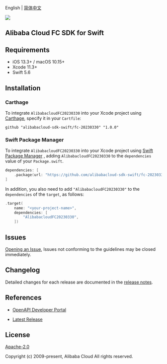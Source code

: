 English | [简体中文](README-CN.md)

![](https://aliyunsdk-pages.alicdn.com/icons/AlibabaCloud.svg)

## Alibaba Cloud FC SDK for Swift

## Requirements

- iOS 13.3+ / macOS 10.15+
- Xcode 11.3+
- Swift 5.6

## Installation

### Carthage

To integrate `AlibabacloudFC20230330` into your Xcode project using [Carthage](https://github.com/Carthage/Carthage), specify it in your `Cartfile`:

```ogdl
github "alibabacloud-sdk-swift/fc-20230330" "1.0.0"
```

### Swift Package Manager

To integrate `AlibabacloudFC20230330` into your Xcode project using [Swift Package Manager](https://swift.org/package-manager/) , adding `AlibabacloudFC20230330` to the `dependencies` value of your `Package.swift`.

```swift
dependencies: [
    .package(url: "https://github.com/alibabacloud-sdk-swift/fc-20230330.git", from: "1.0.0")
]
```

In addition, you also need to add `"AlibabacloudFC20230330"` to the `dependencies` of the `target`, as follows:

```swift
.target(
    name: "<your-project-name>",
    dependencies: [
        "AlibabacloudFC20230330",
    ])
```

## Issues

[Opening an Issue](https://github.com/alibabacloud-sdk-swift/fc-20230330/issues/new), Issues not conforming to the guidelines may be closed immediately.

## Changelog

Detailed changes for each release are documented in the [release notes](./ChangeLog.txt).

## References

* [OpenAPI Developer Portal](https://next.api.alibabacloud.com/home)
- [Latest Release](https://github.com/alibabacloud-sdk-swift/fc-20230330)

## License

[Apache-2.0](http://www.apache.org/licenses/LICENSE-2.0)

Copyright (c) 2009-present, Alibaba Cloud All rights reserved.
